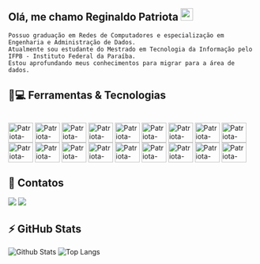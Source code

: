 ## Olá, me chamo Reginaldo Patriota <img src="https://media.giphy.com/media/hvRJCLFzcasrR4ia7z/giphy.gif" width="25px">

```
Possuo graduação em Redes de Computadores e especialização em Engenharia e Administração de Dados.
Atualmente sou estudante do Mestrado em Tecnologia da Informação pelo IFPB - Instituto Federal da Paraíba.
Estou aprofundando meus conhecimentos para migrar para a área de dados.
```

## 🚀💻 Ferramentas & Tecnologias
<div style="display: inline_block"><br>
<img align="center" alt="Patriota-Linux" height="40" width="50" src="https://cdn.jsdelivr.net/gh/devicons/devicon/icons/linux/linux-original.svg">
<img align="center" alt="Patriota-Windows" height="40" width="50" src="https://cdn.jsdelivr.net/gh/devicons/devicon/icons/windows8/windows8-original.svg">
<img align="center" alt="Patriota-Python" height="40" width="50" src="https://cdn.jsdelivr.net/gh/devicons/devicon/icons/python/python-original.svg">
<img align="center" alt="Patriota-SQL" height="40" width="50" src="https://cdn.jsdelivr.net/gh/devicons/devicon/icons/microsoftsqlserver/microsoftsqlserver-plain-wordmark.svg">
<img align="center" alt="Patriota-MySQL" height="40" width="50" src="https://cdn.jsdelivr.net/gh/devicons/devicon/icons/mysql/mysql-original-wordmark.svg">
<img align="center" alt="Patriota-PostgreSQL" height="40" width="50" src="https://cdn.jsdelivr.net/gh/devicons/devicon/icons/postgresql/postgresql-original.svg">
<img align="center" alt="Patriota-MongoDB" height="40" width="50" src="https://cdn.jsdelivr.net/gh/devicons/devicon/icons/mongodb/mongodb-original.svg" >
<img align="center" alt="Patriota-AWS" height="40" width="50" src="https://cdn.jsdelivr.net/gh/devicons/devicon/icons/amazonwebservices/amazonwebservices-original.svg">
<img align="center" alt="Patriota-Amazon" height="40" width="50" src="https://cdn.jsdelivr.net/gh/devicons/devicon/icons/azure/azure-original.svg">
<br>
<img align="center" alt="Patriota-VSCode" height="40" width="50" src="https://cdn.jsdelivr.net/gh/devicons/devicon/icons/vscode/vscode-original.svg">  
<img align="center" alt="Patriota-Docker" height="40" width="50" src="https://cdn.jsdelivr.net/gh/devicons/devicon/icons/docker/docker-original.svg">
<img align="center" alt="Patriota-Git" height="40" width="50" src="https://cdn.jsdelivr.net/gh/devicons/devicon/icons/git/git-original.svg">
<img align="center" alt="Patriota-GitHub" height="40" width="50" src="https://cdn.jsdelivr.net/gh/devicons/devicon/icons/github/github-original.svg">
<img align="center" alt="Patriota-GitLab" height="40" width="50" src="https://cdn.jsdelivr.net/gh/devicons/devicon/icons/gitlab/gitlab-original.svg">
<img align="center" alt="Patriota-Grafana" height="40" width="50" src="https://cdn.jsdelivr.net/gh/devicons/devicon/icons/grafana/grafana-original-wordmark.svg">
<img align="center" alt="Patriota-Jupyter" height="40" width="50" src="https://cdn.jsdelivr.net/gh/devicons/devicon/icons/jupyter/jupyter-original-wordmark.svg">
<img align="center" alt="Patriota-Trello" height="40" width="50" src="https://cdn.jsdelivr.net/gh/devicons/devicon/icons/trello/trello-plain-wordmark.svg">
<img align="center" alt="Patriota-Slack" height="40" width="50" src="https://cdn.jsdelivr.net/gh/devicons/devicon/icons/slack/slack-original.svg">
</div>

## :iphone: Contatos
<div>
<a href="https://www.linkedin.com/in/reginaldopatriota/" target="_blank"><img src="https://img.shields.io/badge/-LinkedIn-%230077B5?style=for-the-badge&logo=linkedin&logoColor=white" target="_blank"></a>   
<a href = "mailto:contato@netopatriota"><img src="https://img.shields.io/badge/Gmail-D14836?style=for-the-badge&logo=gmail&logoColor=white" target="_blank"></a>
</div>

## ⚡ GitHub Stats

![Github Stats](https://github-readme-stats.vercel.app/api?username=netopatriota&show_icons=true&count_private=true&show_icons=true&theme=dark&include_all_commits=true)
![Top Langs](https://github-readme-stats.vercel.app/api/top-langs/?username=netopatriota&theme=dark&hide=TeX&layout=compact)

<!--
**netopatriota/netopatriota** is a ✨ _special_ ✨ repository because its `README.md` (this file) appears on your GitHub profile.

Here are some ideas to get you started:

- 🔭 I’m currently working on ...
- 🌱 I’m currently learning ...
- 👯 I’m looking to collaborate on ...
- 🤔 I’m looking for help with ...
- 💬 Ask me about ...
- 📫 How to reach me: ...
- 😄 Pronouns: ...
- ⚡ Fun fact: ...

![Snake animation](https://github.com/rafaballerini/rafaballerini/blob/output/github-contribution-grid-snake.svg)

<p align="left"><img src="https://komarev.com/ghpvc/?username=netopatriota" alt="netopatriota" /></p>

-->
